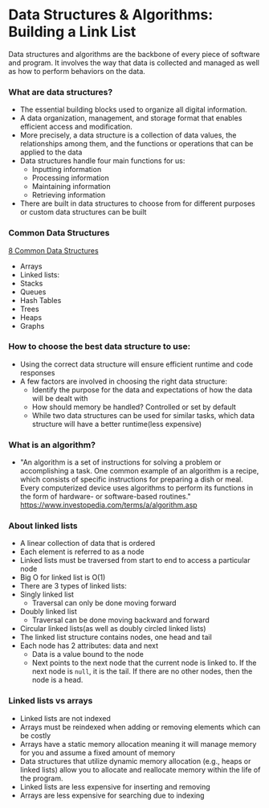 # Data Structures & Algorithms: Building a Link List

Data structures and algorithms are the backbone of every piece of software and program. It involves the way that data is collected and managed as well as how to perform behaviors on the data.

### What are data structures?

- The essential building blocks used to organize all digital information.
- A data organization, management, and storage format that enables efficient access and modification.
- More precisely, a data structure is a collection of data values, the relationships among them, and the functions or operations that can be applied to the data
- Data structures handle four main functions for us:
  - Inputting information
  - Processing information
  - Maintaining information
  - Retrieving information
- There are built in data structures to choose from for different purposes or custom data structures can be built

### Common Data Structures

[8 Common Data Structures](https://towardsdatascience.com/8-common-data-structures-every-programmer-must-know-171acf6a1a42)

- Arrays
- Linked lists:
- Stacks
- Queues
- Hash Tables
- Trees
- Heaps
- Graphs

### How to choose the best data structure to use:

- Using the correct data structure will ensure efficient runtime and code responses
- A few factors are involved in choosing the right data structure:
  - Identify the purpose for the data and expectations of how the data will be dealt with
  - How should memory be handled? Controlled or set by default
  - While two data structures can be used for similar tasks, which data structure will have a better runtime(less expensive)

### What is an algorithm?

- "An algorithm is a set of instructions for solving a problem or accomplishing a task. One common example of an algorithm is a recipe, which consists of specific instructions for preparing a dish or meal. Every computerized device uses algorithms to perform its functions in the form of hardware- or software-based routines." https://www.investopedia.com/terms/a/algorithm.asp

### About linked lists

- A linear collection of data that is ordered
- Each element is referred to as a node
- Linked lists must be traversed from start to end to access a particular node
- Big O for linked list is O(1)
- There are 3 types of linked lists:
- Singly linked list
  - Traversal can only be done moving forward
- Doubly linked list
  - Traversal can be done moving backward and forward
- Circular linked lists(as well as doubly circled linked lists)
- The linked list structure contains nodes, one head and tail
- Each node has 2 attributes: data and next
  - Data is a value bound to the node
  - Next points to the next node that the current node is linked to. If the next node is `null`, it is the tail. If there are no other nodes, then the node is a head.

### Linked lists vs arrays

- Linked lists are not indexed
- Arrays must be reindexed when adding or removing elements which can be costly
- Arrays have a static memory allocation meaning it will manage memory for you and assume a fixed amount of memory
- Data structures that utilize dynamic memory allocation (e.g., heaps or linked lists) allow you to allocate and reallocate memory within the life of the program.
- Linked lists are less expensive for inserting and removing
- Arrays are less expensive for searching due to indexing